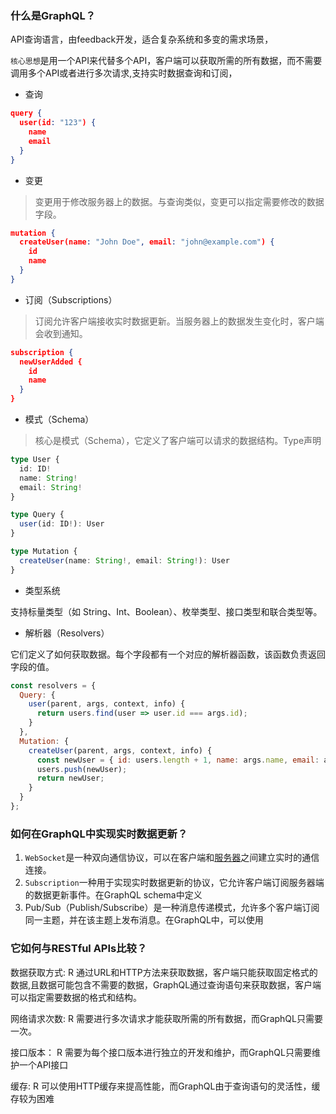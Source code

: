 ### 什么是GraphQL？

API查询语言，由feedback开发，适合复杂系统和多变的需求场景， 

`核心思想`是用一个API来代替多个API，客户端可以获取所需的所有数据，而不需要调用多个API或者进行多次请求,支持实时数据查询和订阅，

- 查询

```json
query {
  user(id: "123") {
    name
    email
  }
}
```

- 变更

>  变更用于修改服务器上的数据。与查询类似，变更可以指定需要修改的数据字段。

```json
mutation {
  createUser(name: "John Doe", email: "john@example.com") {
    id
    name
  }
}
```

- 订阅（Subscriptions）

> 订阅允许客户端接收实时数据更新。当服务器上的数据发生变化时，客户端会收到通知。

```json
subscription {
  newUserAdded {
    id
    name
  }
}
```

- 模式（Schema）

>  核心是模式（Schema），它定义了客户端可以请求的数据结构。Type声明

```ts
type User {
  id: ID!
  name: String!
  email: String!
}

type Query {
  user(id: ID!): User
}

type Mutation {
  createUser(name: String!, email: String!): User
}
```

- 类型系统

支持标量类型（如 String、Int、Boolean）、枚举类型、接口类型和联合类型等。

- 解析器（Resolvers）

它们定义了如何获取数据。每个字段都有一个对应的解析器函数，该函数负责返回字段的值。

```javascript
const resolvers = {
  Query: {
    user(parent, args, context, info) {
      return users.find(user => user.id === args.id);
    }
  },
  Mutation: {
    createUser(parent, args, context, info) {
      const newUser = { id: users.length + 1, name: args.name, email: args.email };
      users.push(newUser);
      return newUser;
    }
  }
};
```

### 

### 如何在GraphQL中实现实时数据更新？

1. `WebSocket`是一种双向通信协议，可以在客户端和[服务器](https://cloud.tencent.com/developer/techpedia/2248)之间建立实时的通信连接。
2. `Subscription`一种用于实现实时数据更新的协议，它允许客户端订阅服务器端的数据更新事件。在GraphQL  schema中定义
3. Pub/Sub（Publish/Subscribe）是一种消息传递模式，允许多个客户端订阅同一主题，并在该主题上发布消息。在GraphQL中，可以使用

### 它如何与RESTful APIs⽐较？

数据获取方式: R 通过URL和HTTP方法来获取数据，客户端只能获取固定格式的数据,且数据可能包含不需要的数据，GraphQL通过查询语句来获取数据，客户端可以指定需要数据的格式和结构。

网络请求次数: R 需要进行多次请求才能获取所需的所有数据，而GraphQL只需要一次。

接口版本： R 需要为每个接口版本进行独立的开发和维护，而GraphQL只需要维护一个API接口

缓存: R 可以使用HTTP缓存来提高性能，而GraphQL由于查询语句的灵活性，缓存较为困难
